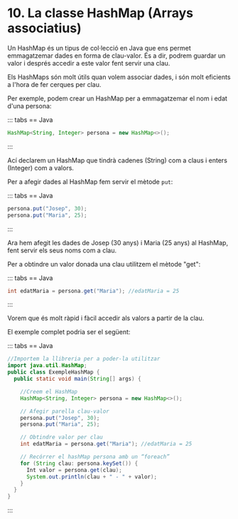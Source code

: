 # 10. La classe HashMap (Arrays associatius)

Un HashMap és un tipus de col·lecció en Java que ens permet emmagatzemar dades en forma de clau-valor. És a dir, podrem guardar un valor i després accedir a este valor fent servir una clau.

Els HashMaps són molt útils quan volem associar dades, i són molt eficients a l'hora de fer cerques per clau.

Per exemple, podem crear un HashMap per a emmagatzemar el nom i edat d'una persona:

::: tabs
== Java

```java
HashMap<String, Integer> persona = new HashMap<>();
```

:::

Ací declarem un HashMap que tindrà cadenes (String) com a claus i enters (Integer) com a valors.

Per a afegir dades al HashMap fem servir el mètode `put`:

::: tabs
== Java

```java
persona.put("Josep", 30); 
persona.put("Maria", 25);
```

:::

Ara hem afegit les dades de Josep (30 anys) i Maria (25 anys) al HashMap, fent servir els seus noms com a clau.

Per a obtindre un valor donada una clau utilitzem el mètode "get":

::: tabs
== Java

```java
int edatMaria = persona.get("Maria"); //edatMaria = 25
```

:::

Vorem que és molt ràpid i fàcil accedir als valors a partir de la clau.

El exemple complet podria ser el següent:  

::: tabs
== Java

```java
//Importem la llibreria per a poder-la utilitzar
import java.util.HashMap; 
public class ExempleHashMap {
  public static void main(String[] args) {

    //Creem el HashMap
    HashMap<String, Integer> persona = new HashMap<>();

    // Afegir parella clau-valor
    persona.put("Josep", 30); 
    persona.put("Maria", 25);

    // Obtindre valor per clau 
    int edatMaria = persona.get("Maria"); //edatMaria = 25

    // Recórrer el hashMap persona amb un “foreach”
    for (String clau: persona.keySet()) {
      Int valor = persona.get(clau);
      System.out.println(clau + " - " + valor);
    }
  }
}
```

:::
